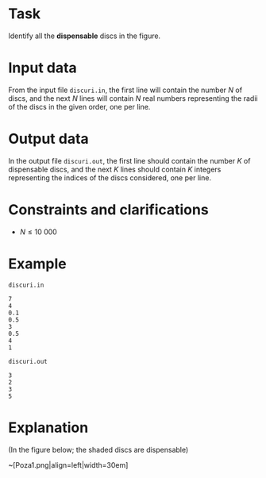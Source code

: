 # Task

Identify all the **dispensable** discs in the figure.

# Input data

From the input file `discuri.in`, the first line will contain the number $N$ of discs, and the next $N$ lines will contain $N$ real numbers representing the radii of the discs in the given order, one per line.

# Output data

In the output file `discuri.out`, the first line should contain the number $K$ of dispensable discs, and the next $K$ lines should contain $K$ integers representing the indices of the discs considered, one per line.

# Constraints and clarifications

* $N \leq 10 \ 000$

# Example

`discuri.in`
```
7
4
0.1
0.5
3
0.5
4
1
```

`discuri.out`
```
3
2
3
5
```

# Explanation

(In the figure below; the shaded discs are dispensable)

~[Poza1.png|align=left|width=30em]
